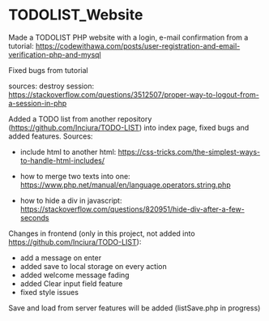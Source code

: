# TODOLIST_Website
Made a TODOLIST PHP website with a login, e-mail confirmation from a tutorial:
https://codewithawa.com/posts/user-registration-and-email-verification-php-and-mysql

Fixed bugs from tutorial

sources:
destroy session:
https://stackoverflow.com/questions/3512507/proper-way-to-logout-from-a-session-in-php

Added a TODO list from another repository (https://github.com/Inciura/TODO-LIST) into index page, fixed bugs and added features.
Sources: 
- include html to another html:
https://css-tricks.com/the-simplest-ways-to-handle-html-includes/

- how to merge two texts into one:
https://www.php.net/manual/en/language.operators.string.php

- how to hide a div in javascript:
https://stackoverflow.com/questions/820951/hide-div-after-a-few-seconds

Changes in frontend (only in this project, not added into https://github.com/Inciura/TODO-LIST):
- add a message on enter
- added save to local storage on every action
- added welcome message fading
- added Clear input field feature
- fixed style issues

Save and load from server features will be added (listSave.php in progress)
